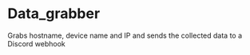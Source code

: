 # Data_grabber
Grabs hostname, device name and IP and sends the collected data to a Discord webhook
